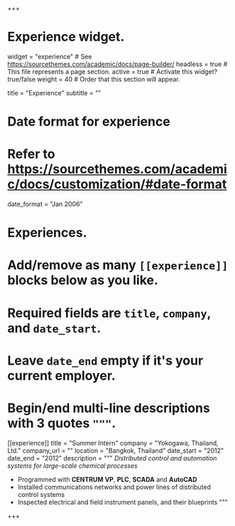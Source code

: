 +++
# Experience widget.
widget = "experience"  # See https://sourcethemes.com/academic/docs/page-builder/
headless = true  # This file represents a page section.
active = true  # Activate this widget? true/false
weight = 40  # Order that this section will appear.

title = "Experience"
subtitle = ""

# Date format for experience
#   Refer to https://sourcethemes.com/academic/docs/customization/#date-format
date_format = "Jan 2006"

# Experiences.
#   Add/remove as many `[[experience]]` blocks below as you like.
#   Required fields are `title`, `company`, and `date_start`.
#   Leave `date_end` empty if it's your current employer.
#   Begin/end multi-line descriptions with 3 quotes `"""`.
[[experience]]
  title = "Summer Intern"
  company = "Yokogawa, Thailand, Ltd."
  company_url = ""
  location = "Bangkok, Thailand"
  date_start = "2012"
  date_end = "2012"
  description = """
  *Distributed control and automation systems for large-scale chemical processes*
  
  * Programmed with **CENTRUM VP**, **PLC**, **SCADA** and **AutoCAD**
  * Installed communications networks and power lines of distributed control systems
  * Inspected electrical and field instrument panels, and their blueprints
  """


+++

